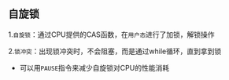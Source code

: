 ## 自旋锁

1.`自旋锁`：通过CPU提供的CAS函数，在`用户态`进行了加锁，解锁操作

2.`锁冲突`：出现锁冲突时，不会阻塞，而是通过while循环，直到拿到锁

- 可以用`PAUSE`指令来减少自旋锁对CPU的性能消耗

